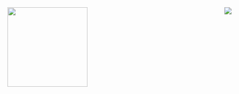 <img align='left' src="https://github-readme-stats.vercel.app/api?username=JMsuper" height="180">
<img align='right' src="http://mazassumnida.wtf/api/v2/generate_badge?boj=wjdals485">

<!--
**JMsuper/JMsuper** is a ✨ _special_ ✨ repository because its `README.md` (this file) appears on your GitHub profile.

Here are some ideas to get you started:

- 🔭 I’m currently working on ...
- 🌱 I’m currently learning ...
- 👯 I’m looking to collaborate on ...
- 🤔 I’m looking for help with ...
- 💬 Ask me about ...
- 📫 How to reach me: ...
- 😄 Pronouns: ...
- ⚡ Fun fact: ...
-->
